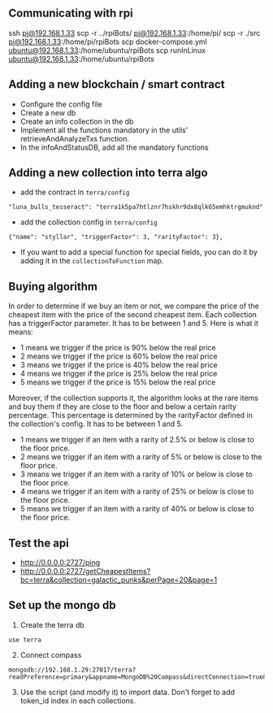 ## Communicating with rpi

ssh pi@192.168.1.33
scp -r ../rpiBots/ pi@192.168.1.33:/home/pi/
scp -r ./src pi@192.168.1.33:/home/pi/rpiBots
scp docker-compose.yml ubuntu@192.168.1.33:/home/ubuntu/rpiBots
scp runInLinux ubuntu@192.168.1.33:/home/ubuntu/rpiBots

## Adding a new blockchain / smart contract

- Configure the config file
- Create a new db
- Create an info collection in the db
- Implement all the functions mandatory in the utils' retrieveAndAnalyzeTxs function.
- In the infoAndStatusDB, add all the mandatory functions

## Adding a new collection into terra algo

- add the contract in `terra/config`
```
"luna_bulls_tesseract": "terra1k5pa7htlznr7hskhr9dx8qlk65emhktrgmuknd"
```
- add the collection config in `terra/config`
```
{"name": "styllar", "triggerFactor": 3, "rarityFactor": 3},
```
- If you want to add a special function for special fields, you can do it by adding it in the `collectionToFunction` map.

## Buying algorithm

In order to determine if we buy an item or not, we compare the price of the cheapest item with the price of the second 
cheapest item.
Each collection has a triggerFactor parameter. It has to be between 1 and 5.
Here is what it means:
- 1 means we trigger if the price is 90% below the real price
- 2 means we trigger if the price is 60% below the real price 
- 3 means we trigger if the price is 40% below the real price 
- 4 means we trigger if the price is 25% below the real price 
- 5 means we trigger if the price is 15% below the real price 

Moreover, if the collection supports it, the algorithm looks at the rare items and buy them if they are close to the 
floor and below a certain rarity percentage. This percentage is determined by the rarityFactor defined in the 
collection's config. It has to be between 1 and 5.
- 1 means we trigger if an item with a rarity of 2.5% or below is close to the floor price.
- 2 means we trigger if an item with a rarity of 5% or below is close to the floor price.
- 3 means we trigger if an item with a rarity of 10% or below is close to the floor price.
- 4 means we trigger if an item with a rarity of 25% or below is close to the floor price.
- 5 means we trigger if an item with a rarity of 40% or below is close to the floor price.

## Test the api

- http://0.0.0.0:2727/ping
- http://0.0.0.0:2727/getCheapestItems?bc=terra&collection=galactic_punks&perPage=20&page=1

## Set up the mongo db

1. Create the terra db
```
use terra
```

2. Connect compass
```
mongodb://192.168.1.29:27017/terra?readPreference=primary&appname=MongoDB%20Compass&directConnection=true&ssl=false
```

3. Use the script (and modify it) to import data. Don't forget to add token_id index in each collections.